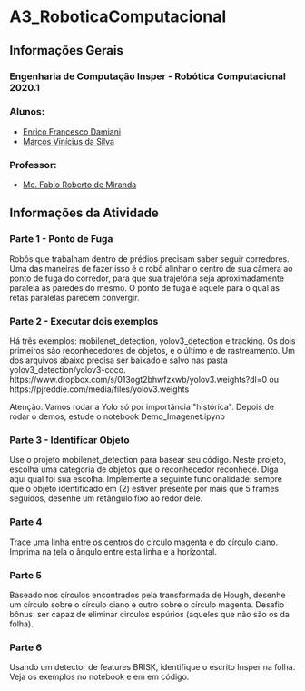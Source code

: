 # A3_RoboticaComputacional

<h2>Informações Gerais</h2>

<h3>Engenharia de Computação Insper - Robótica Computacional 2020.1</h3>

<h3>Alunos:</h3>
<ul>
  <li><a href=https://www.linkedin.com/in/enrico-damiani-125527196/>Enrico Francesco Damiani</a></li>
  <li><a href=https://www.linkedin.com/in/marcosvinis28/>Marcos Vinícius da Silva</a></li>
</ul>

<h3>Professor:</h3> 
<ul>
  <li><a href=https://www.linkedin.com/in/fabiodemiranda/>Me. Fabio Roberto de Miranda</a></li>
</ul>
<h2>Informações da Atividade</h2>

<h3>Parte 1 - Ponto de Fuga</h3>
<p>
Robôs que trabalham dentro de prédios precisam saber seguir corredores. Uma das maneiras de fazer isso é o robô alinhar o centro de sua câmera ao ponto de fuga do corredor, para que sua trajetória seja aproximadamente paralela às paredes do mesmo. O ponto de fuga é aquele para o qual as retas paralelas parecem convergir.
</p>

<h3>Parte 2 - Executar dois exemplos</h3>
<p>
Há três exemplos: mobilenet_detection, yolov3_detection e tracking. Os dois primeiros são reconhecedores de objetos, e o último é de rastreamento. Um dos arquivos abaixo precisa ser baixado e salvo nas pasta yolov3_detection/yolov3-coco.
https://www.dropbox.com/s/013ogt2bhwfzxwb/yolov3.weights?dl=0 ou https://pjreddie.com/media/files/yolov3.weights

Atenção: Vamos rodar a Yolo só por importância "histórica". Depois de rodar o demos, estude o notebook Demo_Imagenet.ipynb
</p>

<h3>Parte 3 - Identificar Objeto</h3>
<p>
Use o projeto mobilenet_detection para basear seu código. Neste projeto, escolha uma categoria de objetos que o reconhecedor reconhece. Diga aqui qual foi sua escolha. Implemente a seguinte funcionalidade: sempre que o objeto identificado em (2) estiver presente por mais que 5 frames seguidos, desenhe um retângulo fixo ao redor dele.
</p>

<h3>Parte 4</h3>
<p>
Trace uma linha entre os centros do círculo magenta e do círculo ciano. Imprima na tela o ângulo entre esta linha e a horizontal.
</p>

<h3>Parte 5</h3>
<p>
Baseado nos círculos encontrados pela transformada de Hough, desenhe um círculo sobre o círculo ciano e outro sobre o círculo magenta. Desafio bônus: ser capaz de eliminar circulos espúrios (aqueles que não são os da folha).
</p>

<h3>Parte 6</h3>
<p>
Usando um detector de features BRISK, identifique o escrito Insper na folha. Veja os exemplos no notebook e em em código.
</p>
